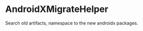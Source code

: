 <img src="https://repository-images.githubusercontent.com/202267165/70417c80-bfb0-11e9-80df-89ce2f943851" alt=""/>

# AndroidXMigrateHelper
Search old artifacts, namespace to the new androidx packages.
